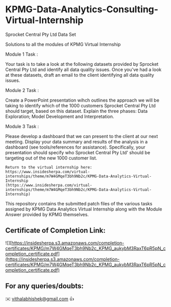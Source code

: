 # KPMG-Data-Analytics-Consulting-Virtual-Internship
								
Sprocket Central Pty Ltd Data Set								

Solutions to all the modules of KPMG Virtual Internship		
											
											
  Module 1 Task	:
  
  Your task is to take a look at the following datasets provided by Sprocket Central Pty Ltd and identify all data quality issues. 
  Once you've had a look at these datasets, draft an email to the client identifying all data quality issues. 
  
  Module 2 Task  :
  
  Create a PowerPoint presentation wihch outlines the approach we will be taking to identify which of the 1000 customers Sprocket Central Pty Ltd should target, based on this dataset. 
  Explain the three phases:  Data Exploration; Model Development and Interpretation.
  
  Module 3 Task  :
  
  Please develop a dashboard that we can present to the client at our next meeting. Display your data summary and results of the analysis in a dashboard (see      tools/references for assistance). 
  Specifically, your presentation should specify who Sprocket Central Pty Ltd' should be targeting out of the new 1000 customer list. 
				
	Return to the virtual internship here:										
	https://www.insidesherpa.com/virtual-internships/theme/m7W4GMqeT3bh9Nb2c/KPMG-Data-Analytics-Virtual-Internship
	(https://www.insidesherpa.com/virtual-internships/theme/m7W4GMqeT3bh9Nb2c/KPMG-Data-Analytics-Virtual-Internship)										
											
	
  This repository contains the submitted patch files of the various tasks assigned by KPMG Data Analytics Virtual Internship along with the Module Answer provided by KPMG themselves.

  ## Certificate of Completion Link:

  ![][https://insidesherpa.s3.amazonaws.com/completion-certificates/KPMG/m7W4GMqeT3bh9Nb2c_KPMG_aukybM3RaxT6pR5pN_completion_certificate.pdf](https://insidesherpa.s3.amazonaws.com/completion-certificates/KPMG/m7W4GMqeT3bh9Nb2c_KPMG_aukybM3RaxT6pR5pN_completion_certificate.pdf)


  ## For any queries/doubts:

  :envelope: vithalabhishek@gmail.com :thumbsup:
